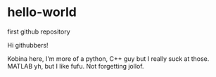 # hello-world
first github repository

Hi githubbers!

Kobina here, I'm more of a python, C++ guy but I really suck at those.
MATLAB yh, but I like fufu. Not forgetting jollof.
